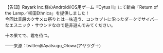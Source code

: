 【告知】Rayark Inc.様のAndroid/iOS用ゲーム『Cytus II』にて新曲「Return of the Lamp／柳田Ethnica」を提供しました！  
今回は普段のクサメロ祭りとは一味違う、コンセプトに沿ったダークでサイバーなエスニック・サウンドなので是非遊んでみてください。  

十の果てで、君を待つ。  

——来源：twitter@Ayatsugu_Otowa(アヤツグ＋)

